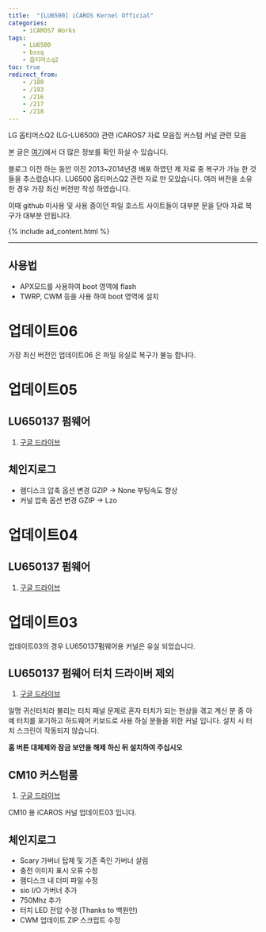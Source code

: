 ```yaml
---
title:  "[LU6500] iCAROS Kernel Official"
categories:
    - iCAROS7 Works
tags:
    - LU6500
    - bssq
    - 옵티머스q2
toc: true
redirect_from:
    - /180
    - /193
    - /216
    - /217
    - /218
---
```

LG 옵티머스Q2 (LG-LU6500) 관련 iCAROS7 자료 모음집
커스텀 커널 관련 모음

본 글은 [여기](https://minnote.net/icaros7%20works/BSSQ-Download/)에서 더 많은 정보를 확인 하실 수 있습니다.

블로그 이전 하는 동안 이전 2013~2014년경 배포 하였던 제 자료 중 복구가 가능 한 것들을 추스렸습니다.
LU6500 옵티머스Q2 관련 자료 만 모았습니다. 여러 버전을 소유한 경우 가장 최신 버전만 작성 하였습니다.

이때 github 미사용 및 사용 중이던 파일 호스트 사이트들이 대부분 문을 닫아 자료 복구가 대부분 안됩니다.

{% include ad_content.html %}

<hr>

## 사용법
- APX모드를 사용하여 boot 영역에 flash
- TWRP, CWM 등을 사용 하여 boot 영역에 설치

# 업데이트06
가장 최신 버전인 업데이트06 은 파일 유실로 복구가 불능 합니다.

# 업데이트05
## LU650137 펌웨어
1. <a href="https://drive.google.com/file/d/1PB8mDbw61BaJ6jjYjd4vn4xjUs6j00rr/view?usp=sharing" target="_blank">구글 드라이브</a>

## 체인지로그
- 램디스크 압축 옵션 변경 GZIP -> None 부팅속도 향상
- 커널 압축 옵션 변경 GZIP -> Lzo

# 업데이트04
## LU650137 펌웨어
1. <a href="https://drive.google.com/file/d/1q1g_AkL53HXU1xGrnirhImNjyd0ttC9s/view?usp=sharing" target="_blank">구글 드라이브</a>

# 업데이트03
업데이트03의 경우 LU650137펌웨어용 커널은 유실 되었습니다.

## LU650137 펌웨어 터치 드라이버 제외
1. <a href="https://drive.google.com/file/d/1LFPdHVyH1CXeLo2HhLfM7vNiKVSJWA0P/view?usp=sharing" target="_blank">구글 드라이브</a>

일명 귀신터치라 불리는 터치 패널 문제로 혼자 터치가 되는 현상을 겪고 계신 분 중 아예 터치를 포기하고 하드웨어 키보드로 사용 하실 분들을 위한 커널 입니다.
설치 시 터치 스크린이 작동되지 않습니다.

**홈 버튼 대체제와 잠금 보안을 해제 하신 뒤 설치하여 주십시오**

## CM10 커스텀룸
1. <a href="https://drive.google.com/file/d/1W72yMbMyW0_4eYgmhhq1v6wle6g5WkY_/view?usp=sharing" target="_blank">구글 드라이브</a>

CM10 용 iCAROS 커널 업데이트03 입니다.

## 체인지로그
- Scary 가버너 탑제 및 기존 죽인 가버너 살림
- 충전 이미지 표시 오류 수정
- 램디스크 내 더미 파일 수정
- sio I/O 가버너 추가
- 750Mhz 추가
- 터치 LED 전압 수정 (Thanks to 백원만)
- CWM 업데이트 ZIP 스크립트 수정